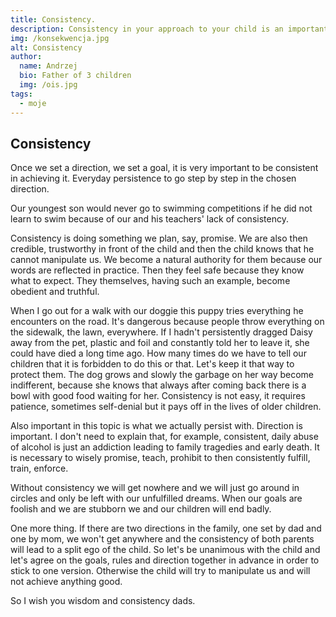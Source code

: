 ```yaml
---
title: Consistency.
description: Consistency in your approach to your child is an important part of parenting.
img: /konsekwencja.jpg
alt: Consistency
author:
  name: Andrzej
  bio: Father of 3 children
  img: /ois.jpg
tags:
  - moje
---
```


<h2> Consistency </h2>

Once we set a direction, we set a goal, it is very important to be consistent in achieving it. Everyday persistence to go step by step in the chosen direction.

Our youngest son would never go to swimming competitions if he did not learn to swim because of our and his teachers' lack of consistency.

Consistency is doing something we plan, say, promise. We are also then credible, trustworthy in front of the child and then the child knows that he cannot manipulate us. We become a natural authority for them because our words are reflected in practice. Then they feel safe because they know what to expect. They themselves, having such an example, become obedient and truthful.

When I go out for a walk with our doggie this puppy tries everything he encounters on the road. It's dangerous because people throw everything on the sidewalk, the lawn, everywhere. If I hadn't persistently dragged Daisy away from the pet, plastic and foil and constantly told her to leave it, she could have died a long time ago. How many times do we have to tell our children that it is forbidden to do this or that. Let's keep it that way to protect them. The dog grows and slowly the garbage on her way become indifferent, because she knows that always after coming back there is a bowl with good food waiting for her. Consistency is not easy, it requires patience, sometimes self-denial but it pays off in the lives of older children.

Also important in this topic is what we actually persist with. Direction is important. I don't need to explain that, for example, consistent, daily abuse of alcohol is just an addiction leading to family tragedies and early death. It is necessary to wisely promise, teach, prohibit to then consistently fulfill, train, enforce.

Without consistency we will get nowhere and we will just go around in circles and only be left with our unfulfilled dreams. When our goals are foolish and we are stubborn we and our children will end badly.

One more thing. If there are two directions in the family, one set by dad and one by mom, we won't get anywhere and the consistency of both parents will lead to a split ego of the child. So let's be unanimous with the child and let's agree on the goals, rules and direction together in advance in order to stick to one version. Otherwise the child will try to manipulate us and will not achieve anything good.

So I wish you wisdom and consistency dads.
